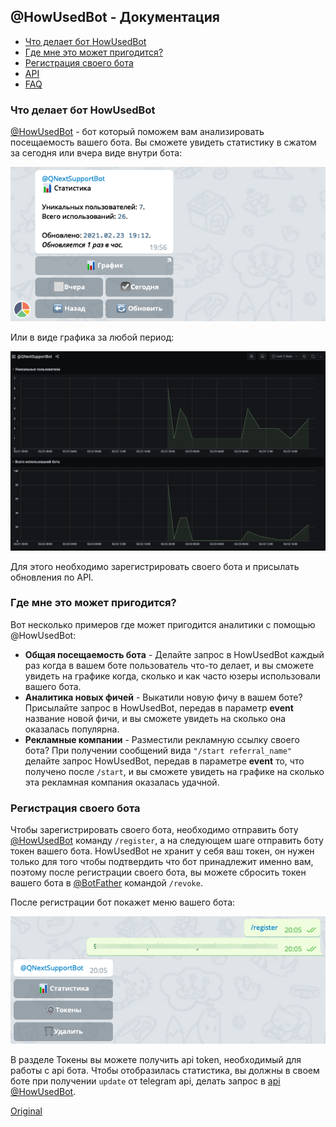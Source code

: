## @HowUsedBot - Документация
* [Что делает бот HowUsedBot](#что-делает-бот-howusedbot)
* [Где мне это может пригодится?](#где-мне-это-может-пригодится?)
* [Регистрация своего бота](#регистрация-своего-бота)
* [API](/docs-test/_export/howusedbot/api)
* [FAQ](/docs-test/_export/howusedbot/faq)


### Что делает бот HowUsedBot

[@HowUsedBot](http://t.me/HowUsedBot) - бот который поможем вам анализировать посещаемость вашего бота. Вы сможете увидеть статистику в сжатом за сегодня или вчера виде внутри бота:

![](./1.png)

Или в виде графика за любой период:

![](./2.png)

Для этого необходимо зарегистрировать своего бота и присылать обновления по API.
### Где мне это может пригодится?

Вот несколько примеров где может пригодится аналитики с помощью @HowUsedBot:
* **Общая посещаемость бота** - Делайте запрос в HowUsedBot каждый раз когда в вашем боте пользователь что-то делает, и вы сможете увидеть на графике когда, сколько и как часто юзеры использовали вашего бота.
* **Аналитика новых фичей** - Выкатили новую фичу в вашем боте? Присылайте запрос в HowUsedBot, передав в параметр **event** название новой фичи, и вы сможете увидеть на сколько она оказалась популярна.
* **Рекламные компании** - Разместили рекламную ссылку своего бота? При получении сообщений вида `"/start referral_name"` делайте запрос HowUsedBot, передав в параметре **event** то, что получено после `/start`, и вы сможете увидеть на графике на сколько эта рекламная компания оказалась удачной.
### Регистрация своего бота

Чтобы зарегистрировать своего бота, необходимо отправить боту [@HowUsedBot](http://t.me/HowUsedBot) команду `/register`, а на следующем шаге отправить боту токен вашего бота. HowUsedBot не хранит у себя ваш токен, он нужен только для того чтобы подтвердить что бот принадлежит именно вам, поэтому  после регистрации своего бота, вы можете сбросить токен вашего бота в [@BotFather](http://t.me/BotFather) командой `/revoke`.

После регистрации бот покажет меню вашего бота:

![](./3.png)

В разделе Токены вы можете получить api token, необходимый для работы с api бота. Чтобы отобразилась статистика, вы должны в своем боте при получении `update` от telegram api, делать запрос в [api @HowUsedBot](/docs-test/_export/howusedbot/api).
  
[Original](https://telegra.ph/HowUsedBot-02-23)